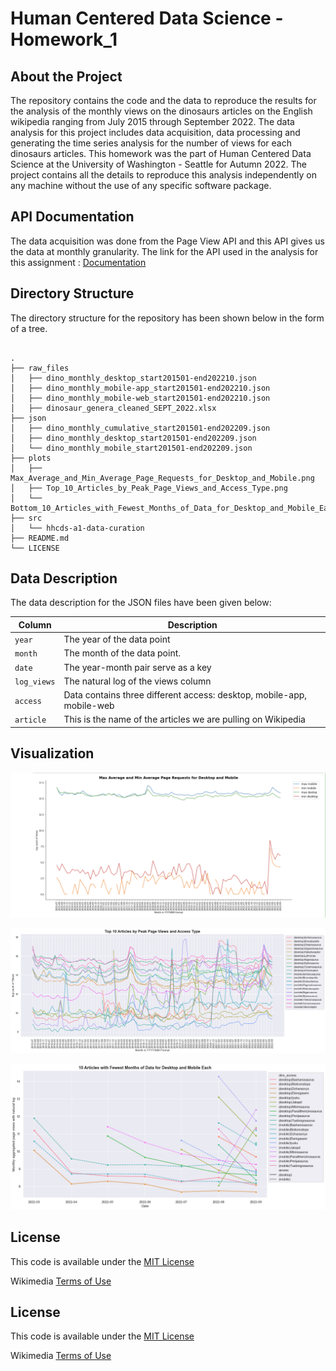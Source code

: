 # Human Centered Data Science - Homework_1

## About the Project

The repository contains the code and the data to reproduce the results for the analysis of the monthly views on the
dinosaurs articles on the English wikipedia ranging from July 2015 through September 2022. The data analysis for this project includes data acquisition, data processing and generating the time series analysis for the number of views for each dinosaurs articles. This homework was the part of Human Centered Data Science at the University of Washington - Seattle for Autumn 2022. The project contains all the details to reproduce this analysis independently on any machine without the use of any specific software package.

## API Documentation
The data acquisition was done from the Page View API and this API gives us the data at monthly granularity. The link for the API used in the analysis for this assignment : [Documentation](https://wikitech.wikimedia.org/wiki/Analytics/AQS/Pageviews#Monthly_counts)

## Directory Structure
The directory structure for the repository has been shown below in the form of a tree.

```

.
├── raw_files
│   ├── dino_monthly_desktop_start201501-end202210.json
│   ├── dino_monthly_mobile-app_start201501-end202210.json
│   ├── dino_monthly_mobile-web_start201501-end202210.json
│   ├── dinosaur_genera_cleaned_SEPT_2022.xlsx
├── json
│   ├── dino_monthly_cumulative_start201501-end202209.json
│   ├── dino_monthly_desktop_start201501-end202209.json
│   └── dino_monthly_mobile_start201501-end202209.json
├── plots
│   ├── Max_Average_and_Min_Average_Page_Requests_for_Desktop_and_Mobile.png
│   ├── Top_10_Articles_by_Peak_Page_Views_and_Access_Type.png
│   └── Bottom_10_Articles_with_Fewest_Months_of_Data_for_Desktop_and_Mobile_Each.png
├── src
│   └── hhcds-a1-data-curation
├── README.md
└── LICENSE
```

## Data Description
The data description for the JSON files have been given below:

| Column                    | Description                                                                        |
| ------------------------- | -----------------------------------------------------------------------------------|
| `year`                    | The year of the data point                                                         |
| `month`                   | The month of the data point.                                                       |
| `date`                    | The year-month pair serve as a key                                                 |
| `log_views`               | The natural log of the views column                                                |
| `access`                  | Data contains three different access: desktop, mobile-app, mobile-web              |
| `article`                 | This is the name of the articles we are pulling on Wikipedia                       |



## Visualization


![Maximum Average and Minimum Average](plots/Max_Average_and_Min_Average_Page_Requests_for_Desktop_and_Mobile.png)

![Top 10 Peak Page Views](https://github.com/obaiddawarki/data-512-homework_1/blob/main/plots/Top_10_Articles_by_Peak_Page_Views_and_Access_Type.png.png)

![Bottom Top 10 With Fewest Months](https://github.com/obaiddawarki/data-512-homework_1/blob/main/plots/Bottom_10_Articles_with_Fewest_Months_of_Data_for_Desktop_and_Mobile_Each.png)

## License

This code is available under the [MIT License](LICENSE)

Wikimedia [Terms of Use](https://foundation.wikimedia.org/wiki/Terms_of_Use/en)

## License

This code is available under the [MIT License](LICENSE)

Wikimedia [Terms of Use](https://foundation.wikimedia.org/wiki/Terms_of_Use/en)

